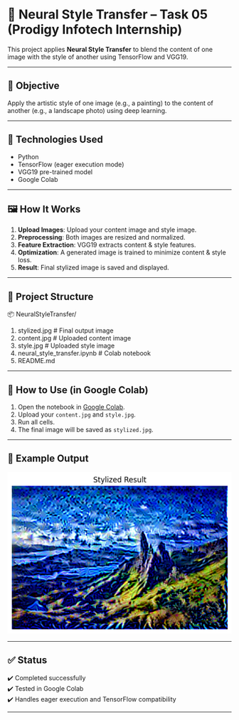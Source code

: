 # 🎨 Neural Style Transfer – Task 05 (Prodigy Infotech Internship)

This project applies **Neural Style Transfer** to blend the content of one image with the style of another using TensorFlow and VGG19.

---

## 📌 Objective

Apply the artistic style of one image (e.g., a painting) to the content of another (e.g., a landscape photo) using deep learning.

---

## 🧠 Technologies Used

- Python
- TensorFlow (eager execution mode)
- VGG19 pre-trained model
- Google Colab

---

## 🖼️ How It Works

1. **Upload Images**: Upload your content image and style image.
2. **Preprocessing**: Both images are resized and normalized.
3. **Feature Extraction**: VGG19 extracts content & style features.
4. **Optimization**: A generated image is trained to minimize content & style loss.
5. **Result**: Final stylized image is saved and displayed.

---

## 📁 Project Structure

📦 NeuralStyleTransfer/
1) stylized.jpg # Final output image
2) content.jpg # Uploaded content image
3) style.jpg # Uploaded style image
4) neural_style_transfer.ipynb # Colab notebook
5) README.md

---

## 🚀 How to Use (in Google Colab)

1. Open the notebook in [Google Colab](https://colab.research.google.com/).
2. Upload your `content.jpg` and `style.jpg`.
3. Run all cells.
4. The final image will be saved as `stylized.jpg`.

---

## 📸 Example Output

![example](stylized.png)

---

## ✅ Status

✔️ Completed successfully  
✔️ Tested in Google Colab  
✔️ Handles eager execution and TensorFlow compatibility

---
